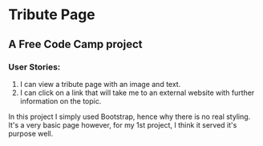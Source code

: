 # Tribute Page

## A Free Code Camp project

### User Stories:
1. I can view a tribute page with an image and text.
2. I can click on a link that will take me to an external website with further information on the topic.

In this project I simply used Bootstrap, hence why there is no real styling. It's a very basic page however, for my 1st project, I think it served it's purpose well.
